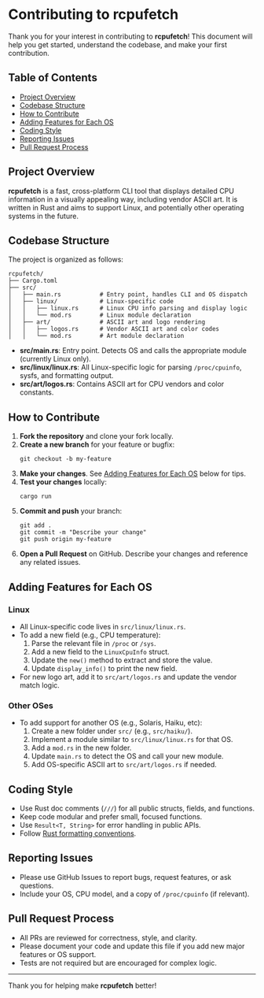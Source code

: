 # Contributing to rcpufetch

Thank you for your interest in contributing to **rcpufetch**! This document will help you get started, understand the codebase, and make your first contribution.

## Table of Contents
- [Project Overview](#project-overview)
- [Codebase Structure](#codebase-structure)
- [How to Contribute](#how-to-contribute)
- [Adding Features for Each OS](#adding-features-for-each-os)
- [Coding Style](#coding-style)
- [Reporting Issues](#reporting-issues)
- [Pull Request Process](#pull-request-process)

## Project Overview

**rcpufetch** is a fast, cross-platform CLI tool that displays detailed CPU information in a visually appealing way, including vendor ASCII art. It is written in Rust and aims to support Linux, and potentially other operating systems in the future.

## Codebase Structure

The project is organized as follows:

```
rcpufetch/
├── Cargo.toml
├── src/
│   ├── main.rs           # Entry point, handles CLI and OS dispatch
│   ├── linux/            # Linux-specific code
│   │   ├── linux.rs      # Linux CPU info parsing and display logic
│   │   └── mod.rs        # Linux module declaration
│   ├── art/              # ASCII art and logo rendering
│   │   ├── logos.rs      # Vendor ASCII art and color codes
│   │   └── mod.rs        # Art module declaration
```

- **src/main.rs**: Entry point. Detects OS and calls the appropriate module (currently Linux only).
- **src/linux/linux.rs**: All Linux-specific logic for parsing `/proc/cpuinfo`, sysfs, and formatting output.
- **src/art/logos.rs**: Contains ASCII art for CPU vendors and color constants.

## How to Contribute

1. **Fork the repository** and clone your fork locally.
2. **Create a new branch** for your feature or bugfix:
   ```
   git checkout -b my-feature
   ```
3. **Make your changes**. See [Adding Features for Each OS](#adding-features-for-each-os) below for tips.
4. **Test your changes** locally:
   ```
   cargo run
   ```
5. **Commit and push** your branch:
   ```
   git add .
   git commit -m "Describe your change"
   git push origin my-feature
   ```
6. **Open a Pull Request** on GitHub. Describe your changes and reference any related issues.

## Adding Features for Each OS

### Linux
- All Linux-specific code lives in `src/linux/linux.rs`.
- To add a new field (e.g., CPU temperature):
  1. Parse the relevant file in `/proc` or `/sys`.
  2. Add a new field to the `LinuxCpuInfo` struct.
  3. Update the `new()` method to extract and store the value.
  4. Update `display_info()` to print the new field.
- For new logo art, add it to `src/art/logos.rs` and update the vendor match logic.

### Other OSes
- To add support for another OS (e.g., Solaris, Haiku, etc):
  1. Create a new folder under `src/` (e.g., `src/haiku/`).
  2. Implement a module similar to `src/linux/linux.rs` for that OS.
  3. Add a `mod.rs` in the new folder.
  4. Update `main.rs` to detect the OS and call your new module.
  5. Add OS-specific ASCII art to `src/art/logos.rs` if needed.

## Coding Style
- Use Rust doc comments (`///`) for all public structs, fields, and functions.
- Keep code modular and prefer small, focused functions.
- Use `Result<T, String>` for error handling in public APIs.
- Follow [Rust formatting conventions](https://doc.rust-lang.org/1.0.0/style/style/whitespace.html).

## Reporting Issues
- Please use GitHub Issues to report bugs, request features, or ask questions.
- Include your OS, CPU model, and a copy of `/proc/cpuinfo` (if relevant).

## Pull Request Process
- All PRs are reviewed for correctness, style, and clarity.
- Please document your code and update this file if you add new major features or OS support.
- Tests are not required but are encouraged for complex logic.

---

Thank you for helping make **rcpufetch** better!